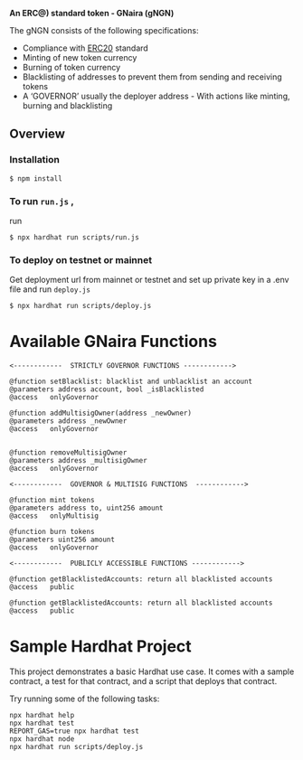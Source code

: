 **An ERC@) standard token - GNaira (gNGN)** 

The gNGN consists of the following specifications:
* Compliance with [ERC20](https://docs.openzeppelin.com/contracts/erc20) standard 
* Minting of new token currency 
* Burning of token currency 
* Blacklisting of addresses to prevent them from sending and receiving tokens 
* A ‘GOVERNOR’ usually the deployer address - With actions like minting, burning and blacklisting


## Overview

### Installation

```
$ npm install
```

### To run `run.js` , 
run
```
$ npx hardhat run scripts/run.js
```

### To deploy on testnet or mainnet
Get deployment url from mainnet or testnet and set up private key in a .env file and run `deploy.js`
```
$ npx hardhat run scripts/deploy.js
```

# Available GNaira Functions

```
<------------  STRICTLY GOVERNOR FUNCTIONS ------------>

@function setBlacklist: blacklist and unblacklist an account
@parameters address account, bool _isBlacklisted
@access   onlyGovernor
   
@function addMultisigOwner(address _newOwner)
@parameters address _newOwner
@access   onlyGovernor
 

@function removeMultisigOwner
@parameters address _multisigOwner
@access   onlyGovernor
 
<------------  GOVERNOR & MULTISIG FUNCTIONS  ------------> 
    
@function mint tokens
@parameters address to, uint256 amount
@access   onlyMultisig
   
@function burn tokens 
@parameters uint256 amount
@access   onlyGovernor

<------------  PUBLICLY ACCESSIBLE FUNCTIONS ------------>

@function getBlacklistedAccounts: return all blacklisted accounts
@access   public
   
@function getBlacklistedAccounts: return all blacklisted accounts
@access   public
```



# Sample Hardhat Project

This project demonstrates a basic Hardhat use case. It comes with a sample contract, a test for that contract, and a script that deploys that contract.

Try running some of the following tasks:

```shell
npx hardhat help
npx hardhat test
REPORT_GAS=true npx hardhat test
npx hardhat node
npx hardhat run scripts/deploy.js
```
